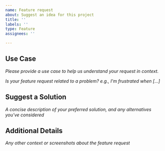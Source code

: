 ```yaml
---
name: Feature request
about: Suggest an idea for this project
title: ''
labels: ''
type: Feature
assignees: ''

---
```


## Use Case

_Please provide a use case to help us understand your request in context._

_Is your feature request related to a problem? e.g., I'm frustrated when [...]_

## Suggest a Solution

_A concise description of your preferred solution, and any alternatives you've considered_

## Additional Details

_Any other context or screenshots about the feature request_
